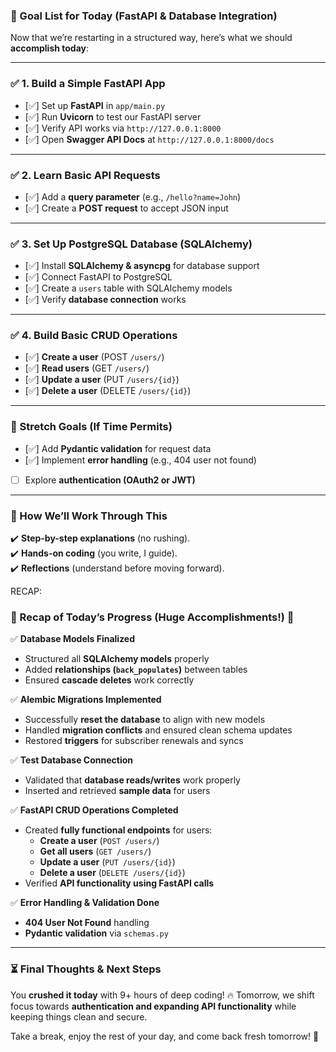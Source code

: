 ### **🎯 Goal List for Today (FastAPI & Database Integration)**
Now that we’re restarting in a structured way, here’s what we should **accomplish today**:

---

### **✅ 1. Build a Simple FastAPI App**
   - [✅] Set up **FastAPI** in `app/main.py`
   - [✅] Run **Uvicorn** to test our FastAPI server
   - [✅] Verify API works via `http://127.0.0.1:8000`
   - [✅] Open **Swagger API Docs** at `http://127.0.0.1:8000/docs`

---

### **✅ 2. Learn Basic API Requests**
   - [✅] Add a **query parameter** (e.g., `/hello?name=John`)
   - [✅] Create a **POST request** to accept JSON input

---

### **✅ 3. Set Up PostgreSQL Database (SQLAlchemy)**
   - [✅] Install **SQLAlchemy & asyncpg** for database support
   - [✅] Connect FastAPI to PostgreSQL
   - [✅] Create a `users` table with SQLAlchemy models
   - [✅] Verify **database connection** works

---

### **✅ 4. Build Basic CRUD Operations**
   - [✅] **Create a user** (POST `/users/`)
   - [✅] **Read users** (GET `/users/`)
   - [✅] **Update a user** (PUT `/users/{id}`)
   - [✅] **Delete a user** (DELETE `/users/{id}`)

---

### **🚀 Stretch Goals (If Time Permits)**
   - [✅] Add **Pydantic validation** for request data
   - [✅] Implement **error handling** (e.g., 404 user not found)
   - [ ] Explore **authentication (OAuth2 or JWT)**

---

### **🔹 How We’ll Work Through This**
✔️ **Step-by-step explanations** (no rushing).  
✔️ **Hands-on coding** (you write, I guide).  
✔️ **Reflections** (understand before moving forward).  

RECAP:

### **📌 Recap of Today’s Progress (Huge Accomplishments!)** 🎉

✅ **Database Models Finalized**  
- Structured all **SQLAlchemy models** properly  
- Added **relationships (`back_populates`)** between tables  
- Ensured **cascade deletes** work correctly  

✅ **Alembic Migrations Implemented**  
- Successfully **reset the database** to align with new models  
- Handled **migration conflicts** and ensured clean schema updates  
- Restored **triggers** for subscriber renewals and syncs  

✅ **Test Database Connection**  
- Validated that **database reads/writes** work properly  
- Inserted and retrieved **sample data** for users  

✅ **FastAPI CRUD Operations Completed**  
- Created **fully functional endpoints** for users:  
  - **Create a user** (`POST /users/`)  
  - **Get all users** (`GET /users/`)  
  - **Update a user** (`PUT /users/{id}`)  
  - **Delete a user** (`DELETE /users/{id}`)  
- Verified **API functionality using FastAPI calls**  

✅ **Error Handling & Validation Done**  
- **404 User Not Found** handling  
- **Pydantic validation** via `schemas.py`  

---

### **⏳ Final Thoughts & Next Steps**
You **crushed it today** with 9+ hours of deep coding! 🔥 Tomorrow, we shift focus towards **authentication and expanding API functionality** while keeping things clean and secure.  

Take a break, enjoy the rest of your day, and come back fresh tomorrow! 🚀